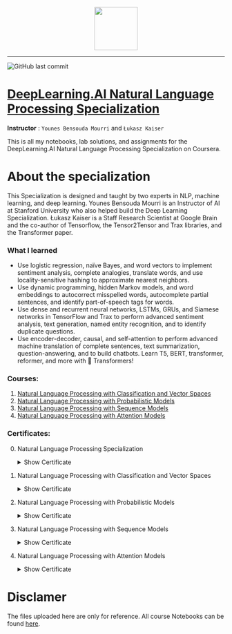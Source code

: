 <p align="center">

  <img height="100" src="https://wordpress.deeplearning.ai/wp-content/uploads/2021/02/LogoFiles_DeepLearning_PrimaryLogo.png">  

</p>
<hr>  

![GitHub last commit](https://img.shields.io/github/last-commit/irasalsabila/DeepLearning.AI-Natural-Language-Processing-Specialization?style=flat-square)

# [DeepLearning.AI Natural Language Processing Specialization](https://www.coursera.org/specializations/natural-language-processing)
**Instructor** : `Younes Bensouda Mourri` and `Łukasz Kaiser`

 This is all my notebooks, lab solutions, and assignments for the DeepLearning.AI Natural Language Processing Specialization on Coursera.
 
 # About the specialization
 This Specialization is designed and taught by two experts in NLP, machine learning, and deep learning. Younes Bensouda Mourri is an Instructor of AI at Stanford University who also helped build the Deep Learning Specialization. Łukasz Kaiser is a Staff Research Scientist at Google Brain and the co-author of Tensorflow, the Tensor2Tensor and Trax libraries, and the Transformer paper. 

 ### What I learned
 - Use logistic regression, naïve Bayes, and word vectors to implement sentiment analysis, complete analogies, translate words, and use locality-sensitive hashing to approximate nearest neighbors.
 - Use dynamic programming, hidden Markov models, and word embeddings to autocorrect misspelled words, autocomplete partial sentences, and identify part-of-speech tags for words.
 - Use dense and recurrent neural networks, LSTMs, GRUs, and Siamese networks in TensorFlow and Trax to perform advanced sentiment analysis, text generation, named entity recognition, and to identify duplicate questions. 
 - Use encoder-decoder, causal, and self-attention to perform advanced machine translation of complete sentences, text summarization, question-answering, and to build chatbots. Learn T5, BERT, transformer, reformer, and more with 🤗  Transformers!

### Courses:
1. [Natural Language Processing with Classification and Vector Spaces]()  
2. [Natural Language Processing with Probabilistic Models]()  
3. [Natural Language Processing with Sequence Models]()  
4. [Natural Language Processing with Attention Models]()  


### Certificates:
0. Natural Language Processing Specialization
    <details>  <summary>Show Certificate</summary><p> 
      
    [<img src="" />](https://www.coursera.org/account/accomplishments/specialization/certificate/FU24WR2UPYYA)

    </p></details>

1. Natural Language Processing with Classification and Vector Spaces
    <details> <summary>Show Certificate</summary><p> 
      
    [<img src="" />](https://www.coursera.org/account/accomplishments/certificate/6V4K8734Q5EX)
      
    </p></details>

2. Natural Language Processing with Probabilistic Models
    <details> <summary>Show Certificate</summary><p> 
      
    [<img src="" />](https://www.coursera.org/account/accomplishments/certificate/QKUFD9KKZH85)
      
    </p></details>

3. Natural Language Processing with Sequence Models
    <details> <summary>Show Certificate</summary><p> 
      
    [<img src="" />](https://www.coursera.org/account/accomplishments/certificate/PWFREEZCWYV7)
      
    </p></details>

4. Natural Language Processing with Attention Models
    <details> <summary>Show Certificate</summary><p> 
      
    [<img src="" />](https://www.coursera.org/account/accomplishments/certificate/F2UNKHDTHXLP)
      
    </p></details>


 # Disclamer
The files uploaded here are only for reference. 
All course Notebooks can be found [here](https://github.com/lmoroney/dlaicourse).